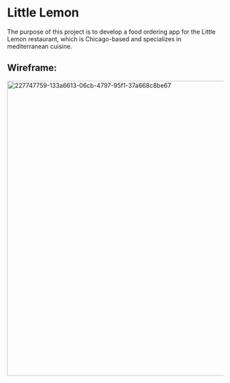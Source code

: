 # Little Lemon
The purpose of this project is to develop a food ordering app for the Little Lemon restaurant, which is Chicago-based and specializes in mediterranean cuisine.

## Wireframe:
<img width="686" alt="227747759-133a6613-06cb-4797-95f1-37a668c8be67" src="https://github.com/user-attachments/assets/3a48e7f6-dc90-4bd2-b4a4-370ba36fcdba">
